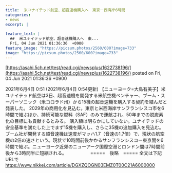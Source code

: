 ```yaml
---
title:  米ユナイテッド航空、超音速機購入へ　東京ー西海岸6時間  
categories:
- news
excerpt: |
  
feature_text: |
  ##  米ユナイテッド航空、超音速機購入へ　東...
  Fri, 04 Jun 2021 01:36:36  +0900
feature_image: "https://picsum.photos/2560/600?image=733"
image: "https://picsum.photos/2560/600?image=733"
---
```


[https://asahi.5ch.net/test/read.cgi/newsplus/1622738196/](https://asahi.5ch.net/test/read.cgi/newsplus/1622738196/)
posted on Fri, 04 Jun 2021 01:36:36  +0900

<!--more-->

2021年6月4日 0:51 (2021年6月4日 0:54更新) 【ニューヨーク=大島有美子】米ユナイテッド航空は3日、超音速機を開発する米航空機ベンチャー、ブーム・スーパーソニック（米コロラド州）から15機の超音速機を購入する契約を結んだと発表した。 2029年の商用化を見込む。東京と米西海岸サンフランシスコ市を6時間で結ぶほか、持続可能な燃料（SAF）のみで運航され、50年までの脱炭素化の目標にも貢献するとみる。 購入額は明らかにしていない。ユナイテッドの安全基準を満たした上でまず15機を購入し、さらに35機の追加購入を見込む。 ブーム社が開発する超音速機は速度がマッハ1.7（音速の1.7倍）で、現状の航空機の2倍の速さという。現状で10時間前後かかるサンフランシスコー東京間を6時間で結ぶ。ニューヨーク近郊のニューアーク国際空港とロンドン間は7時間前後から3時間半に短縮される。 　　　　　=====　後略　===== 全文は下記URLで https://www.nikkei.com/article/DGXZQOGN03EMZ0T00C21A6000000
